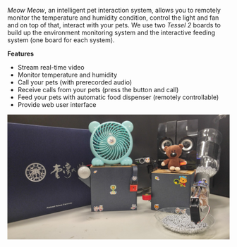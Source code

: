 *Meow Meow*, an intelligent pet interaction system, allows you to remotely
monitor the temperature and humidity condition, control the light and fan and
on top of that, interact with your pets. We use two *Tessel 2* boards to build
up the environment monitoring system and the interactive feeding system (one
board for each system).

**Features**

- Stream real-time video
- Monitor temperature and humidity
- Call your pets (with prerecorded audio)
- Receive calls from your pets (press the button and call)
- Feed your pets with automatic food dispenser (remotely controllable)
- Provide web user interface

<img src="figs/system.jpg" alt="system" style="max-height:300px; display:block; margin:auto">

